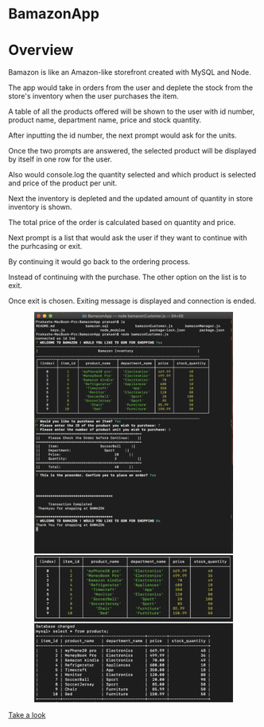 # BamazonApp

<h1>Overview</h1>

<p>Bamazon is like an Amazon-like storefront created with MySQL and Node. </p>


<p>The app would take in orders from the user and deplete the stock from the store's inventory when the user purchases the item. </p>

<p>A table of all the products offered will be shown to the user with id number, product name, department name, price and stock quantity. </p>

<p>After inputting the id number, the next prompt would ask for the units.</p>

<p>Once the two prompts are answered, the selected product will be displayed by itself in one row for the user.</p>
<p>Also would console.log the quantity selected and which product is selected and price of the product per unit. </p>
<p>Next the inventory is depleted and the updated amount of quantity in store inventory is shown.</p>
<p>The total price of the order is  calculated based on quantity and price.</p>

<p>Next prompt is a list that would ask the user if they want to continue with the purhcasing or exit. </p>
<p>By continuing it would go back to the ordering process.</p>


<p>Instead of continuing with the purchase. The other option on the list is to exit.</p>
<p>Once exit is chosen. Exiting message is displayed and connection is ended. </p>

<div align="center">
    <img src="assets/Screen Shot 2019-09-20 at 8.51.10 PM.png" width="400px"</img> 
</div>

<div align="center">
    <img src="assets/Screen Shot 2019-09-20 at 8.51.44 PM.png" width="400px"</img> 
</div>

<div align="center">
    <img src="assets/Screen Shot 2019-09-20 at 8.53.15 PM.png" width="400px"</img> 
</div>

<a href="https://youtu.be/6JOUxcTCEw0" target="/blank">Take a look</a>
